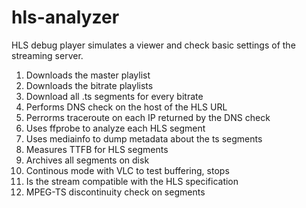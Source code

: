 hls-analyzer
============

HLS debug player simulates a viewer and check basic settings of the streaming server.

1. Downloads the master playlist
2. Downloads the bitrate playlists
3. Download all .ts segments for every bitrate
4. Performs DNS check on the host of the HLS URL
5. Perrorms traceroute on each IP returned by the DNS check
6. Uses ffprobe to analyze each HLS segment
7. Uses mediainfo to dump metadata about the ts segments
8. Measures TTFB for HLS segments
9. Archives all segments on disk
10. Continous mode with VLC to test buffering, stops
11. Is the stream compatible with the HLS specification
12. MPEG-TS discontinuity check on segments
